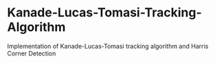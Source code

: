 # Kanade-Lucas-Tomasi-Tracking-Algorithm
Implementation of Kanade-Lucas-Tomasi tracking algorithm and Harris Corner Detection
